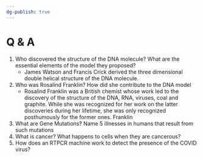 ```yaml
---
dg-publish: true
---
```

# Q & A
1. Who discovered the structure of the DNA molecule? What are the essential elements of the model they proposed?
	- James Watson and Francis Crick derived the three dimensional double helical structure of the DNA molecule. 
2. Who was Rosalind Franklin? How did she contribute to the DNA model
	- Rosalind Franklin was a British chemist whose work led to the discovery of the structure of the DNA, RNA, viruses, coal and graphite. While she was recognized for her work on the latter discoveries during her lifetime, she was only recognized posthumously for the former ones. Franklin 
1. What are Gene Mutations? Name 5 illnesses in humans that result from such mutations
2. What is cancer? What happens to cells when they are cancerous?
3. How does an RTPCR machine work to detect the presence of the COVID virus?